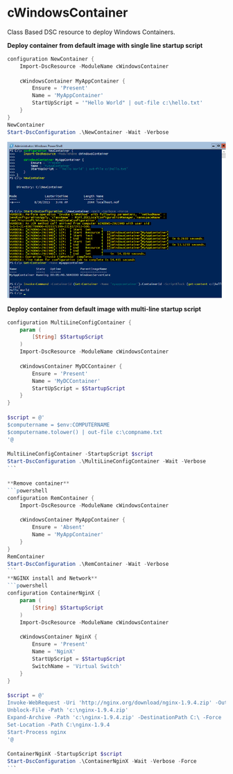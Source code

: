 cWindowsContainer
=================

Class Based DSC resource to deploy Windows Containers.

**Deploy container from default image with single line startup script**
```powershell
configuration NewContainer {
    Import-DscResource -ModuleName cWindowsContainer

    cWindowsContainer MyAppContainer {
        Ensure = 'Present'
        Name = 'MyAppContainer'
        StartUpScript = '"Hello World" | out-file c:\hello.txt'
    }
}
NewContainer
Start-DscConfiguration .\NewContainer -Wait -Verbose
```
![Config](https://github.com/bgelens/cWindowsContainer/blob/master/newcontainerconfig.jpg)

**Deploy container from default image with multi-line startup script**
````powershell
configuration MultiLineConfigContainer {
    param (
        [String] $StartupScript
    )
    Import-DscResource -ModuleName cWindowsContainer

    cWindowsContainer MyDCContainer {
        Ensure = 'Present'
        Name = 'MyDCContainer'
        StartUpScript = $StartupScript
    }
}

$script = @'
$computername = $env:COMPUTERNAME
$computername.tolower() | out-file c:\compname.txt
'@

MultiLineConfigContainer -StartupScript $script
Start-DscConfiguration .\MultiLineConfigContainer -Wait -Verbose
```

**Remove container**
```powershell
configuration RemContainer {
    Import-DscResource -ModuleName cWindowsContainer

    cWindowsContainer MyAppContainer {
        Ensure = 'Absent'
        Name = 'MyAppContainer'
    }
}
RemContainer
Start-DscConfiguration .\RemContainer -Wait -Verbose
```
**NGINX install and Network**
```powershell
configuration ContainerNginX {
    param (
        [String] $StartupScript
    )
    Import-DscResource -ModuleName cWindowsContainer

    cWindowsContainer NginX {
        Ensure = 'Present'
        Name = 'NginX'
        StartUpScript = $StartupScript
        SwitchName = 'Virtual Switch'
    }
}

$script = @'
Invoke-WebRequest -Uri 'http://nginx.org/download/nginx-1.9.4.zip' -OutFile 'c:\nginx-1.9.4.zip'
Unblock-File -Path 'c:\nginx-1.9.4.zip'
Expand-Archive -Path 'c:\nginx-1.9.4.zip' -DestinationPath C:\ -Force
Set-Location -Path C:\nginx-1.9.4
Start-Process nginx
'@

ContainerNginX -StartupScript $script
Start-DscConfiguration .\ContainerNginX -Wait -Verbose -Force
```